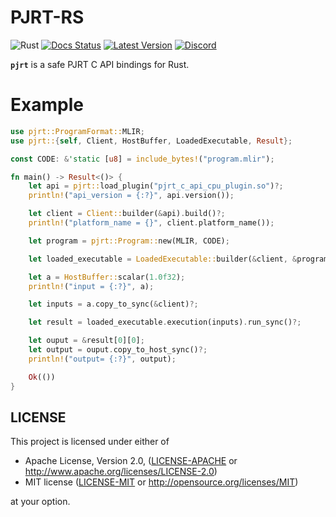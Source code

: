 # PJRT-RS

![Rust](https://github.com/cksac/pjrt/workflows/Rust/badge.svg)
[![Docs Status](https://docs.rs/pjrt/badge.svg)](https://docs.rs/pjrt)
[![Latest Version](https://img.shields.io/crates/v/pjrt.svg)](https://crates.io/crates/pjrt)
[![Discord](https://img.shields.io/discord/1202429682474287144.svg?color=7289da&&logo=discord)](https://discord.gg/J7X8rNZeMC)

**`pjrt`** is a safe PJRT C API bindings for Rust.

# Example
```rust
use pjrt::ProgramFormat::MLIR;
use pjrt::{self, Client, HostBuffer, LoadedExecutable, Result};

const CODE: &'static [u8] = include_bytes!("program.mlir");

fn main() -> Result<()> {
    let api = pjrt::load_plugin("pjrt_c_api_cpu_plugin.so")?;
    println!("api_version = {:?}", api.version());

    let client = Client::builder(&api).build()?;
    println!("platform_name = {}", client.platform_name());

    let program = pjrt::Program::new(MLIR, CODE);

    let loaded_executable = LoadedExecutable::builder(&client, &program).build()?;

    let a = HostBuffer::scalar(1.0f32);
    println!("input = {:?}", a);

    let inputs = a.copy_to_sync(&client)?;

    let result = loaded_executable.execution(inputs).run_sync()?;

    let ouput = &result[0][0];
    let output = ouput.copy_to_host_sync()?;
    println!("output= {:?}", output);

    Ok(())
}
```

## LICENSE
This project is licensed under either of

- Apache License, Version 2.0, ([LICENSE-APACHE](LICENSE-APACHE) or
  http://www.apache.org/licenses/LICENSE-2.0)
- MIT license ([LICENSE-MIT](LICENSE-MIT) or
  http://opensource.org/licenses/MIT)

at your option.
